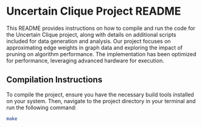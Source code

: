 # Uncertain Clique Project README

This README provides instructions on how to compile and run the code for the Uncertain Clique project, along with details on additional scripts included for data generation and analysis. Our project focuses on approximating edge weights in graph data and exploring the impact of pruning on algorithm performance. The implementation has been optimized for performance, leveraging advanced hardware for execution.

## Compilation Instructions

To compile the project, ensure you have the necessary build tools installed on your system. Then, navigate to the project directory in your terminal and run the following command:

```bash
make

